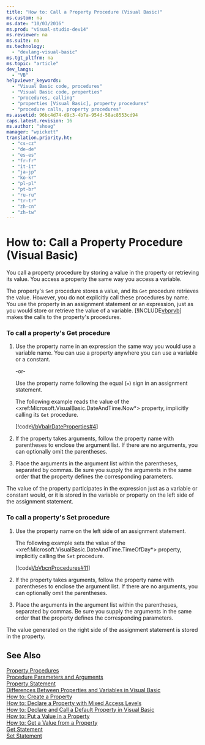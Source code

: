 ```yaml
---
title: "How to: Call a Property Procedure (Visual Basic)"
ms.custom: na
ms.date: "10/03/2016"
ms.prod: "visual-studio-dev14"
ms.reviewer: na
ms.suite: na
ms.technology: 
  - "devlang-visual-basic"
ms.tgt_pltfrm: na
ms.topic: "article"
dev_langs: 
  - "VB"
helpviewer_keywords: 
  - "Visual Basic code, procedures"
  - "Visual Basic code, properties"
  - "procedures, calling"
  - "properties [Visual Basic], property procedures"
  - "procedure calls, property procedures"
ms.assetid: 96bc4d74-d9c3-4b7a-954d-58ac8553cd94
caps.latest.revision: 16
ms.author: "shoag"
manager: "wpickett"
translation.priority.ht: 
  - "cs-cz"
  - "de-de"
  - "es-es"
  - "fr-fr"
  - "it-it"
  - "ja-jp"
  - "ko-kr"
  - "pl-pl"
  - "pt-br"
  - "ru-ru"
  - "tr-tr"
  - "zh-cn"
  - "zh-tw"
---
```

# How to: Call a Property Procedure (Visual Basic)
You call a property procedure by storing a value in the property or retrieving its value. You access a property the same way you access a variable.  
  
 The property's `Set` procedure stores a value, and its `Get` procedure retrieves the value. However, you do not explicitly call these procedures by name. You use the property in an assignment statement or an expression, just as you would store or retrieve the value of a variable. [!INCLUDE[vbprvb](../VS_visualbasic/includes/vbprvb_md.md)] makes the calls to the property's procedures.  
  
### To call a property's Get procedure  
  
1.  Use the property name in an expression the same way you would use a variable name. You can use a property anywhere you can use a variable or a constant.  
  
     -or-  
  
     Use the property name following the equal (`=`) sign in an assignment statement.  
  
     The following example reads the value of the \<xref:Microsoft.VisualBasic.DateAndTime.Now*> property, implicitly calling its `Get` procedure.  
  
     [!code[VbVbalrDateProperties#4](../VS_visualbasic/codesnippet/VisualBasic/how-to--call-a-property-procedure--visual-basic-_1.vb)]  
  
2.  If the property takes arguments, follow the property name with parentheses to enclose the argument list. If there are no arguments, you can optionally omit the parentheses.  
  
3.  Place the arguments in the argument list within the parentheses, separated by commas. Be sure you supply the arguments in the same order that the property defines the corresponding parameters.  
  
 The value of the property participates in the expression just as a variable or constant would, or it is stored in the variable or property on the left side of the assignment statement.  
  
### To call a property's Set procedure  
  
1.  Use the property name on the left side of an assignment statement.  
  
     The following example sets the value of the \<xref:Microsoft.VisualBasic.DateAndTime.TimeOfDay*> property, implicitly calling the `Set` procedure.  
  
     [!code[VbVbcnProcedures#11](../VS_visualbasic/codesnippet/VisualBasic/how-to--call-a-property-procedure--visual-basic-_2.vb)]  
  
2.  If the property takes arguments, follow the property name with parentheses to enclose the argument list. If there are no arguments, you can optionally omit the parentheses.  
  
3.  Place the arguments in the argument list within the parentheses, separated by commas. Be sure you supply the arguments in the same order that the property defines the corresponding parameters.  
  
 The value generated on the right side of the assignment statement is stored in the property.  
  
## See Also  
 [Property Procedures](../VS_visualbasic/property-procedures--visual-basic-.md)   
 [Procedure Parameters and Arguments](../VS_visualbasic/procedure-parameters-and-arguments--visual-basic-.md)   
 [Property Statement](../VS_visualbasic/property-statement.md)   
 [Differences Between Properties and Variables in Visual Basic](../VS_visualbasic/differences-between-properties-and-variables-in-visual-basic.md)   
 [How to: Create a Property](../VS_visualbasic/how-to--create-a-property--visual-basic-.md)   
 [How to: Declare a Property with Mixed Access Levels](../VS_visualbasic/how-to--declare-a-property-with-mixed-access-levels--visual-basic-.md)   
 [How to: Declare and Call a Default Property in Visual Basic](../VS_visualbasic/how-to--declare-and-call-a-default-property-in-visual-basic.md)   
 [How to: Put a Value in a Property](../VS_visualbasic/how-to--put-a-value-in-a-property--visual-basic-.md)   
 [How to: Get a Value from a Property](../VS_visualbasic/how-to--get-a-value-from-a-property--visual-basic-.md)   
 [Get Statement](../VS_visualbasic/get-statement.md)   
 [Set Statement](../VS_visualbasic/set-statement--visual-basic-.md)
